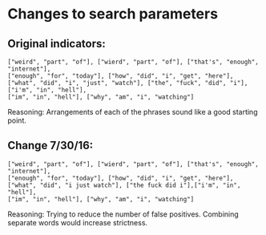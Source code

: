 # Changes to search parameters

Original indicators:
--------------------
	["weird", "part", "of"], ["wierd", "part", "of"], ["that's", "enough", "internet"],
	["enough", "for", "today"], ["how", "did", "i", "get", "here"],
	["what", "did", "i", "just", "watch"], ["the", "fuck", "did", "i"],["i'm", "in", "hell"],
	["im", "in", "hell"], ["why", "am", "i", "watching"]

Reasoning: Arrangements of each of the phrases sound like a good starting point.


Change 7/30/16:
---------------
    ["weird", "part", "of"], ["wierd", "part", "of"], ["that's", "enough", "internet"],
    ["enough", "for", "today"], ["how", "did", "i", "get", "here"],
    ["what", "did", "i just watch"], ["the fuck did i"],["i'm", "in", "hell"],
    ["im", "in", "hell"], ["why", "am", "i", "watching"]

Reasoning: Trying to reduce the number of false positives. Combining separate words would increase strictness.
